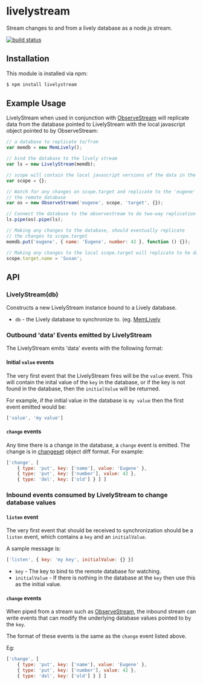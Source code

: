 # livelystream

Stream changes to and from a lively database as a node.js stream.

[![build status](https://secure.travis-ci.org/eugeneware/livelystream.png)](http://travis-ci.org/eugeneware/livelystream)

## Installation

This module is installed via npm:

``` bash
$ npm install livelystream
```

## Example Usage

LivelyStream when used in conjunction with
[ObserveStream](https://github.com/eugeneware/observestream) will replicate
data from the database pointed to LivelyStream with the local javascript
object pointed to by ObserveStream:

``` js
// a database to replicate to/from
var memdb = new MemLively();

// bind the database to the lively stream
var ls = new LivelyStream(memdb);

// scope will contain the local javascript versions of the data in the database
var scope = {};

// Watch for any changes on scope.target and replicate to the 'eugene' key in
// the remote database
var os = new ObserveStream('eugene', scope, 'target', {});

// Connect the database to the observestream to do two-way replication
ls.pipe(os).pipe(ls);

// Making any changes to the database, should eventually replicate
// the changes to scope.target
memdb.put('eugene', { name: 'Eugene', number: 42 }, function () {});

// Making any changes to the local scope.target will replicate to he database
scope.target.name = 'Susan';
```

## API

### LivelyStream(db)

Constructs a new LivelyStream instance bound to a Lively database.

* ```db``` - the Lively database to synchronize to. (eg.
  [MemLively](https://github.com/eugeneware/memlively)

### Outbound 'data' Events emitted by LivelyStream

The LivelyStream emits 'data' events with the following format:

#### Initial ```value``` events

The very first event that the LivelyStream fires will be the ```value``` event.
This will contain the inital value of the ```key``` in the database, or if the
key is not found in the database, then the ```initialValue``` will be returned.

For example, if the initial value in the database is ```my value``` then the
first event emitted would be:

``` js
['value', 'my value']
```

#### ```change``` events

Any time there is a change in the database, a ```change``` event is emitted.
The change is in [changeset](https://github.com/eugeneware/changeset) object
diff format. For example:

``` js
['change', [
    { type: 'put', key: ['name'], value: 'Eugene' },
    { type: 'put', key: ['number'], value: 42 },
    { type: 'del', key: ['old'] } ] ]
```

### Inbound events consumed by LivelyStream to change database values

#### ```listen``` event

The very first event that should be received to synchronization should be a
```listen``` event, which contains a ```key``` and an ```initialValue```.

A sample message is:

``` js
['listen', { key: 'my key', initialValue: {} }]
```

* ```key``` - The key to bind to the remote database for watching.
* ```initialValue``` - If there is nothing in the database at the ```key```
  then use this as the initial value.

#### ```change``` events

When piped from a stream such as
[ObserveStream](https://github.com/eugeneware/observestream), the inbound
stream can write events that can modify the underlying database values pointed
to by the ```key```.

The format of these events is the same as the ```change``` event listed above.

Eg:

``` js
['change', [
    { type: 'put', key: ['name'], value: 'Eugene' },
    { type: 'put', key: ['number'], value: 42 },
    { type: 'del', key: ['old'] } ] ]
```
